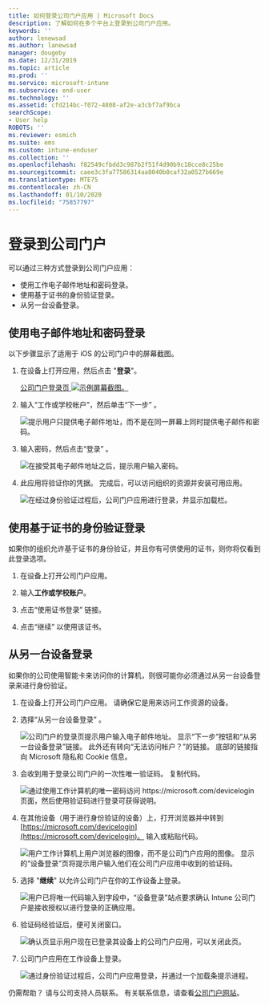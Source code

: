 ```yaml
---
title: 如何登录公司门户应用 | Microsoft Docs
description: 了解如何在多个平台上登录到公司门户应用。
keywords: ''
author: lenewsad
ms.author: lanewsad
manager: dougeby
ms.date: 12/31/2019
ms.topic: article
ms.prod: ''
ms.service: microsoft-intune
ms.subservice: end-user
ms.technology: ''
ms.assetid: cfd214bc-f072-4808-af2e-a3cbf7af9bca
searchScope:
- User help
ROBOTS: ''
ms.reviewer: esmich
ms.suite: ems
ms.custom: intune-enduser
ms.collection: ''
ms.openlocfilehash: f82549cfbdd3c987b2f51f4d90b9c18cce8c25be
ms.sourcegitcommit: caee3c3fa77586314aa8040b0caf32a0527b669e
ms.translationtype: MTE75
ms.contentlocale: zh-CN
ms.lasthandoff: 01/10/2020
ms.locfileid: "75857797"
---
```

# <a name="sign-in-to-company-portal"></a>登录到公司门户  

可以通过三种方式登录到公司门户应用：

* 使用工作电子邮件地址和密码登录。  
* 使用基于证书的身份验证登录。  
* 从另一台设备登录。    


## <a name="sign-in-with-your-email-address-and-password"></a>使用电子邮件地址和密码登录
以下步骤显示了适用于 iOS 的公司门户中的屏幕截图。  

1. 在设备上打开应用，然后点击 "**登录**"。  

   [公司门户登录页 ![示例屏幕截图。](/intune-user-help/media/intune-ios-cp-signin-1908.png)](/intune-user-help/media/intune-ios-cp-signin-lightbox-1908.png#lightbox)  


2. 输入“工作或学校帐户”，然后单击“下一步”   。

   ![提示用户只提供电子邮件地址，而不是在同一屏幕上同时提供电子邮件和密码。](/intune-user-help/media/cp_ios_aad_signin_after_1804_002.png)

3. 输入密码，然后点击“登录”  。

   ![在接受其电子邮件地址之后，提示用户输入密码。](/intune-user-help/media/cp_ios_aad_signin_after_1804_003.png)

4. 此应用将验证你的凭据。 完成后，可以访问组织的资源并安装可用应用。  

   ![在经过身份验证过程后，公司门户应用进行登录，并显示加载栏。](/intune-user-help/media/cp_ios_aad_signin_after_1804_004.png)

## <a name="sign-in-with-certificate-based-authentication"></a>使用基于证书的身份验证登录
如果你的组织允许基于证书的身份验证，并且你有可供使用的证书，则你将仅看到此登录选项。  

1. 在设备上打开公司门户应用。  

2. 输入**工作或学校账户**。  

3. 点击“使用证书登录”  链接。  

4. 点击“继续”  以使用该证书。  

## <a name="sign-in-from-another-device"></a>从另一台设备登录

如果你的公司使用智能卡来访问你的计算机，则很可能你必须通过从另一台设备登录来进行身份验证。  

1. 在设备上打开公司门户应用。 请确保它是用来访问工作资源的设备。       

1. 选择“从另一台设备登录”  。  

   ![公司门户的登录页提示用户输入电子邮件地址。  显示“下一步”按钮和“从另一台设备登录”链接。 此外还有转向“无法访问帐户？”的链接。 底部的链接指向 Microsoft 隐私和 Cookie 信息。](/intune-user-help/media/cp_ios_aad_signin_after_1804_005.png)

2. 会收到用于登录公司门户的一次性唯一验证码。 复制代码。

   ![通过使用工作计算机的唯一密码访问 https://microsoft.com/devicelogin 页面，然后使用验证码进行登录可获得说明。](/intune-user-help/media/cp_ios_aad_signin_after_1804_006.png)

3. 在其他设备（用于进行身份验证的设备）上，打开浏览器并中转到[https://microsoft.com/devicelogin](https://microsoft.com/devicelogin)。 输入或粘贴代码。  

   ![用户工作计算机上用户浏览器的图像，而不是公司门户应用的图像。 显示的“设备登录”页将提示用户输入他们在公司门户应用中收到的验证码。](/intune/media/cp_ios_aad_signin_from_another_device_after_1704_004.png)

4. 选择 "__继续__" 以允许公司门户在你的工作设备上登录。   

   ![用户已将唯一代码输入到字段中，“设备登录”站点要求确认 Intune 公司门户是接收授权以进行登录的正确应用。](/intune/media/cp_ios_aad_signin_from_another_device_after_1704_005.png)

5. 验证码经验证后，便可关闭窗口。  

   ![确认页显示用户现在已登录其设备上的公司门户应用，可以关闭此页。](/intune/media/cp_ios_aad_signin_from_another_device_after_1704_006.png)

6. 公司门户应用在工作设备上登录。  

   ![通过身份验证过程后，公司门户应用登录，并通过一个加载条提示进程。](/intune-user-help/media/cp_ios_aad_signin_after_1804_007.png)

仍需帮助？ 请与公司支持人员联系。 有关联系信息，请查看[公司门户网站](https://go.microsoft.com/fwlink/?linkid=2010980)。  
